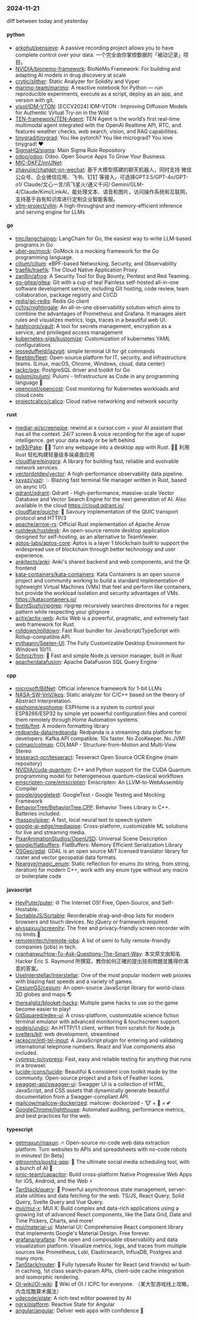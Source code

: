 ### 2024-11-21
diff between today and yesterday

#### python
* [arkohut/pensieve](https://github.com/arkohut/pensieve): A passive recording project allows you to have complete control over your data. 一个完全由你掌控数据的「被动记录」项目。
* [NVIDIA/bionemo-framework](https://github.com/NVIDIA/bionemo-framework): BioNeMo Framework: For building and adapting AI models in drug discovery at scale
* [crytic/slither](https://github.com/crytic/slither): Static Analyzer for Solidity and Vyper
* [marimo-team/marimo](https://github.com/marimo-team/marimo): A reactive notebook for Python — run reproducible experiments, execute as a script, deploy as an app, and version with git.
* [yisol/IDM-VTON](https://github.com/yisol/IDM-VTON): [ECCV2024] IDM-VTON : Improving Diffusion Models for Authentic Virtual Try-on in the Wild
* [TEN-framework/TEN-Agent](https://github.com/TEN-framework/TEN-Agent): TEN Agent is the world’s first real-time multimodal agent integrated with the OpenAI Realtime API, RTC, and features weather checks, web search, vision, and RAG capabilities.
* [tinygrad/tinygrad](https://github.com/tinygrad/tinygrad): You like pytorch? You like micrograd? You love tinygrad! ❤️
* [SigmaHQ/sigma](https://github.com/SigmaHQ/sigma): Main Sigma Rule Repository
* [odoo/odoo](https://github.com/odoo/odoo): Odoo. Open Source Apps To Grow Your Business.
* [MIC-DKFZ/nnUNet](https://github.com/MIC-DKFZ/nnUNet): 
* [zhayujie/chatgpt-on-wechat](https://github.com/zhayujie/chatgpt-on-wechat): 基于大模型搭建的聊天机器人，同时支持 微信公众号、企业微信应用、飞书、钉钉 等接入，可选择GPT3.5/GPT-4o/GPT-o1/ Claude/文心一言/讯飞星火/通义千问/ Gemini/GLM-4/Claude/Kimi/LinkAI，能处理文本、语音和图片，访问操作系统和互联网，支持基于自有知识库进行定制企业智能客服。
* [vllm-project/vllm](https://github.com/vllm-project/vllm): A high-throughput and memory-efficient inference and serving engine for LLMs

#### go
* [tmc/langchaingo](https://github.com/tmc/langchaingo): LangChain for Go, the easiest way to write LLM-based programs in Go
* [uber-go/mock](https://github.com/uber-go/mock): GoMock is a mocking framework for the Go programming language.
* [cilium/cilium](https://github.com/cilium/cilium): eBPF-based Networking, Security, and Observability
* [traefik/traefik](https://github.com/traefik/traefik): The Cloud Native Application Proxy
* [zan8in/afrog](https://github.com/zan8in/afrog): A Security Tool for Bug Bounty, Pentest and Red Teaming.
* [go-gitea/gitea](https://github.com/go-gitea/gitea): Git with a cup of tea! Painless self-hosted all-in-one software development service, including Git hosting, code review, team collaboration, package registry and CI/CD
* [redis/go-redis](https://github.com/redis/go-redis): Redis Go client
* [ccfos/nightingale](https://github.com/ccfos/nightingale): An all-in-one observability solution which aims to combine the advantages of Prometheus and Grafana. It manages alert rules and visualizes metrics, logs, traces in a beautiful web UI.
* [hashicorp/vault](https://github.com/hashicorp/vault): A tool for secrets management, encryption as a service, and privileged access management
* [kubernetes-sigs/kustomize](https://github.com/kubernetes-sigs/kustomize): Customization of kubernetes YAML configurations
* [jesseduffield/lazygit](https://github.com/jesseduffield/lazygit): simple terminal UI for git commands
* [fleetdm/fleet](https://github.com/fleetdm/fleet): Open-source platform for IT, security, and infrastructure teams. (Linux, macOS, Chrome, Windows, cloud, data center)
* [jackc/pgx](https://github.com/jackc/pgx): PostgreSQL driver and toolkit for Go
* [pulumi/pulumi](https://github.com/pulumi/pulumi): Pulumi - Infrastructure as Code in any programming language 🚀
* [opencost/opencost](https://github.com/opencost/opencost): Cost monitoring for Kubernetes workloads and cloud costs
* [projectcalico/calico](https://github.com/projectcalico/calico): Cloud native networking and network security

#### rust
* [mediar-ai/screenpipe](https://github.com/mediar-ai/screenpipe): rewind.ai x cursor.com = your AI assistant that has all the context. 24/7 screen & voice recording for the age of super intelligence. get your data ready or be left behind
* [tw93/Pake](https://github.com/tw93/Pake): 🤱🏻 Turn any webpage into a desktop app with Rust. 🤱🏻 利用 Rust 轻松构建轻量级多端桌面应用
* [cloudflare/pingora](https://github.com/cloudflare/pingora): A library for building fast, reliable and evolvable network services.
* [vectordotdev/vector](https://github.com/vectordotdev/vector): A high-performance observability data pipeline.
* [sxyazi/yazi](https://github.com/sxyazi/yazi): 💥 Blazing fast terminal file manager written in Rust, based on async I/O.
* [qdrant/qdrant](https://github.com/qdrant/qdrant): Qdrant - High-performance, massive-scale Vector Database and Vector Search Engine for the next generation of AI. Also available in the cloud https://cloud.qdrant.io/
* [cloudflare/quiche](https://github.com/cloudflare/quiche): 🥧 Savoury implementation of the QUIC transport protocol and HTTP/3
* [apache/arrow-rs](https://github.com/apache/arrow-rs): Official Rust implementation of Apache Arrow
* [rustdesk/rustdesk](https://github.com/rustdesk/rustdesk): An open-source remote desktop application designed for self-hosting, as an alternative to TeamViewer.
* [aptos-labs/aptos-core](https://github.com/aptos-labs/aptos-core): Aptos is a layer 1 blockchain built to support the widespread use of blockchain through better technology and user experience.
* [ankitects/anki](https://github.com/ankitects/anki): Anki's shared backend and web components, and the Qt frontend
* [kata-containers/kata-containers](https://github.com/kata-containers/kata-containers): Kata Containers is an open source project and community working to build a standard implementation of lightweight Virtual Machines (VMs) that feel and perform like containers, but provide the workload isolation and security advantages of VMs. https://katacontainers.io/
* [BurntSushi/ripgrep](https://github.com/BurntSushi/ripgrep): ripgrep recursively searches directories for a regex pattern while respecting your gitignore
* [actix/actix-web](https://github.com/actix/actix-web): Actix Web is a powerful, pragmatic, and extremely fast web framework for Rust.
* [rolldown/rolldown](https://github.com/rolldown/rolldown): Fast Rust bundler for JavaScript/TypeScript with Rollup-compatible API.
* [eythaann/Seelen-UI](https://github.com/eythaann/Seelen-UI): The Fully Customizable Desktop Environment for Windows 10/11.
* [Schniz/fnm](https://github.com/Schniz/fnm): 🚀 Fast and simple Node.js version manager, built in Rust
* [apache/datafusion](https://github.com/apache/datafusion): Apache DataFusion SQL Query Engine

#### cpp
* [microsoft/BitNet](https://github.com/microsoft/BitNet): Official inference framework for 1-bit LLMs
* [NASA-SW-VnV/ikos](https://github.com/NASA-SW-VnV/ikos): Static analyzer for C/C++ based on the theory of Abstract Interpretation.
* [esphome/esphome](https://github.com/esphome/esphome): ESPHome is a system to control your ESP8266/ESP32 by simple yet powerful configuration files and control them remotely through Home Automation systems.
* [fmtlib/fmt](https://github.com/fmtlib/fmt): A modern formatting library
* [redpanda-data/redpanda](https://github.com/redpanda-data/redpanda): Redpanda is a streaming data platform for developers. Kafka API compatible. 10x faster. No ZooKeeper. No JVM!
* [colmap/colmap](https://github.com/colmap/colmap): COLMAP - Structure-from-Motion and Multi-View Stereo
* [tesseract-ocr/tesseract](https://github.com/tesseract-ocr/tesseract): Tesseract Open Source OCR Engine (main repository)
* [NVIDIA/cuda-quantum](https://github.com/NVIDIA/cuda-quantum): C++ and Python support for the CUDA Quantum programming model for heterogeneous quantum-classical workflows
* [emscripten-core/emscripten](https://github.com/emscripten-core/emscripten): Emscripten: An LLVM-to-WebAssembly Compiler
* [google/googletest](https://github.com/google/googletest): GoogleTest - Google Testing and Mocking Framework
* [BehaviorTree/BehaviorTree.CPP](https://github.com/BehaviorTree/BehaviorTree.CPP): Behavior Trees Library in C++. Batteries included.
* [rhasspy/piper](https://github.com/rhasspy/piper): A fast, local neural text to speech system
* [google-ai-edge/mediapipe](https://github.com/google-ai-edge/mediapipe): Cross-platform, customizable ML solutions for live and streaming media.
* [PixarAnimationStudios/OpenUSD](https://github.com/PixarAnimationStudios/OpenUSD): Universal Scene Description
* [google/flatbuffers](https://github.com/google/flatbuffers): FlatBuffers: Memory Efficient Serialization Library
* [OSGeo/gdal](https://github.com/OSGeo/gdal): GDAL is an open source MIT licensed translator library for raster and vector geospatial data formats.
* [Neargye/magic_enum](https://github.com/Neargye/magic_enum): Static reflection for enums (to string, from string, iteration) for modern C++, work with any enum type without any macro or boilerplate code

#### javascript
* [HeyPuter/puter](https://github.com/HeyPuter/puter): 🌐 The Internet OS! Free, Open-Source, and Self-Hostable.
* [SortableJS/Sortable](https://github.com/SortableJS/Sortable): Reorderable drag-and-drop lists for modern browsers and touch devices. No jQuery or framework required.
* [alyssaxuu/screenity](https://github.com/alyssaxuu/screenity): The free and privacy-friendly screen recorder with no limits 🎥
* [remoteintech/remote-jobs](https://github.com/remoteintech/remote-jobs): A list of semi to fully remote-friendly companies (jobs) in tech.
* [ryanhanwu/How-To-Ask-Questions-The-Smart-Way](https://github.com/ryanhanwu/How-To-Ask-Questions-The-Smart-Way): 本文原文由知名 Hacker Eric S. Raymond 所撰寫，教你如何正確的提出技術問題並獲得你滿意的答案。
* [UseInterstellar/Interstellar](https://github.com/UseInterstellar/Interstellar): One of the most popular modern web proxies with blazing fast speeds and a variety of games.
* [CesiumGS/cesium](https://github.com/CesiumGS/cesium): An open-source JavaScript library for world-class 3D globes and maps 🌎
* [therealgliz/blooket-hacks](https://github.com/therealgliz/blooket-hacks): Multiple game hacks to use so the game become easier to play!
* [GitSquared/edex-ui](https://github.com/GitSquared/edex-ui): A cross-platform, customizable science fiction terminal emulator with advanced monitoring & touchscreen support.
* [nodejs/undici](https://github.com/nodejs/undici): An HTTP/1.1 client, written from scratch for Node.js
* [sveltejs/kit](https://github.com/sveltejs/kit): web development, streamlined
* [jackocnr/intl-tel-input](https://github.com/jackocnr/intl-tel-input): A JavaScript plugin for entering and validating international telephone numbers. React and Vue components also included.
* [cypress-io/cypress](https://github.com/cypress-io/cypress): Fast, easy and reliable testing for anything that runs in a browser.
* [lucide-icons/lucide](https://github.com/lucide-icons/lucide): Beautiful & consistent icon toolkit made by the community. Open-source project and a fork of Feather Icons.
* [swagger-api/swagger-ui](https://github.com/swagger-api/swagger-ui): Swagger UI is a collection of HTML, JavaScript, and CSS assets that dynamically generate beautiful documentation from a Swagger-compliant API.
* [mailcow/mailcow-dockerized](https://github.com/mailcow/mailcow-dockerized): mailcow: dockerized - 🐮 + 🐋 = 💕
* [GoogleChrome/lighthouse](https://github.com/GoogleChrome/lighthouse): Automated auditing, performance metrics, and best practices for the web.

#### typescript
* [getmaxun/maxun](https://github.com/getmaxun/maxun): 🔥 Open-source no-code web data extraction platform. Turn websites to APIs and spreadsheets with no-code robots in minutes! [In Beta]
* [gitroomhq/postiz-app](https://github.com/gitroomhq/postiz-app): 📨 The ultimate social media scheduling tool, with a bunch of AI 🤖
* [ionic-team/capacitor](https://github.com/ionic-team/capacitor): Build cross-platform Native Progressive Web Apps for iOS, Android, and the Web ⚡️
* [TanStack/query](https://github.com/TanStack/query): 🤖 Powerful asynchronous state management, server-state utilities and data fetching for the web. TS/JS, React Query, Solid Query, Svelte Query and Vue Query.
* [mui/mui-x](https://github.com/mui/mui-x): MUI X: Build complex and data-rich applications using a growing list of advanced React components, like the Data Grid, Date and Time Pickers, Charts, and more!
* [mui/material-ui](https://github.com/mui/material-ui): Material UI: Comprehensive React component library that implements Google's Material Design. Free forever.
* [grafana/grafana](https://github.com/grafana/grafana): The open and composable observability and data visualization platform. Visualize metrics, logs, and traces from multiple sources like Prometheus, Loki, Elasticsearch, InfluxDB, Postgres and many more.
* [TanStack/router](https://github.com/TanStack/router): 🤖 Fully typesafe Router for React (and friends) w/ built-in caching, 1st class search-param APIs, client-side cache integration and isomorphic rendering.
* [OI-wiki/OI-wiki](https://github.com/OI-wiki/OI-wiki): 🌟 Wiki of OI / ICPC for everyone. （某大型游戏线上攻略，内含炫酷算术魔法）
* [udecode/plate](https://github.com/udecode/plate): A rich-text editor powered by AI
* [ngrx/platform](https://github.com/ngrx/platform): Reactive State for Angular
* [angular/angular](https://github.com/angular/angular): Deliver web apps with confidence 🚀
